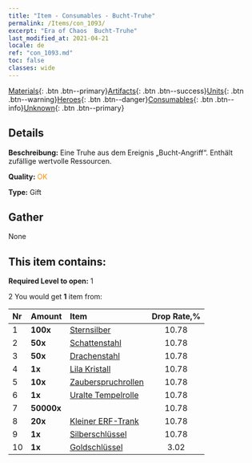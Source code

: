```yaml
---
title: "Item - Consumables - Bucht-Truhe"
permalink: /Items/con_1093/
excerpt: "Era of Chaos  Bucht-Truhe"
last_modified_at: 2021-04-21
locale: de
ref: "con_1093.md"
toc: false
classes: wide
---
```

 [Materials](/de/Items/){: .btn .btn--primary}[Artifacts](/de/Items/Artifacts/){: .btn .btn--success}[Units](/de/Items/Units/){: .btn .btn--warning}[Heroes](/de/Items/Heroes/){: .btn .btn--danger}[Consumables](/de/Items/Consumables/){: .btn .btn--info}[Unknown](/de/Items/Unknown/){: .btn .btn--primary}

## Details
 **Beschreibung:** Eine Truhe aus dem Ereignis „Bucht-Angriff“. Enthält zufällige wertvolle Ressourcen.

 **Quality:** <span style="color: #FF8C00">OK</span>

 **Type:** Gift

## Gather

  None

## This item contains:

 **Required Level to open:** 1

 2 You would get **1** item  from:

  | Nr | Amount |     Item    | Drop Rate,% |
  |:---|:-------|:------------|:---------:|
  | 1 |  **100x** | [Sternsilber](/de/Items/con_882/) | 10.78 | 
  | 2 |  **50x** | [Schattenstahl](/de/Items/con_881/) | 10.78 | 
  | 3 |  **50x** | [Drachenstahl](/de/Items/con_880/) | 10.78 | 
  | 4 |  **1x** | [Lila Kristall](/de/Items/con_720/) | 10.78 | 
  | 5 |  **10x** | [Zauberspruchrollen](/de/Items/con_694/) | 10.78 | 
  | 6 |  **1x** | [Uralte Tempelrolle](/de/Items/con_697/) | 10.78 | 
  | 7 |  **50000x** | <i class="fas fa-coins"/> | 10.78 | 
  | 8 |  **20x** | [Kleiner ERF-Trank](/de/Items/con_701/) | 10.78 | 
  | 9 |  **1x** | [Silberschlüssel](/de/Items/con_693/) | 10.78 | 
  | 10 |  **1x** | [Goldschlüssel](/de/Items/con_783/) | 3.02 | 
